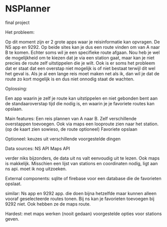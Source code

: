 # NSPlanner
final project

Het probleem:

Op dit moment zijn er 2 grote apps waar je reisinformatie kan opvragen. De NS app en 9292. Op beide sites kan je dus een route vinden om van A naar B te komen. Echter soms wil je een specifieke route afgaan. Nou heb je wel de mogelijkheid om te kiezen dat je via een station gaat, maar kan je niet precies de route zelf uitstippelen die je wilt. 
Ook is er soms het probleem dat er staat dat een overstap niet mogelijk is of niet bestaat terwijl dit wel het geval is. Als je al een lange reis moet maken net als ik, dan wil je dat de route zo kort mogelijk is en dus niet onnodig staat de wachten.

Oplossing:

Een app waarin je zelf je route kan uitstippelen en niet gebonden bent aan de standaaroverstap tijd die nodig is, en waarin je je favoriete routes kan opslaan.

Main features:
Een reis plannen van A naar B. 
Zelf verschillende overstappen toevoegen. 
Ook via maps een looproute zien naar het station. (op de kaart zien sowieso, de route optioneel)
Favoriete opslaan

Optioneel:
keuzes uit verschillende voorgestelde dingen


Data sources:
NS API
Maps API

verder niks bijzonders, de data uit ns valt eenvoudig uit te lezen.
Ook maps is makkelijk.
Misschien een lijst van stations en coordinaten nodig, ligt aan ns api. moet ik nog uitzoeken.

External components:
sqlite of firebase voor een database die de favorieten opslaat.

similar:
Ns app en 9292 app.
die doen bijna hetzelfde maar kunnen alleen vooraf geselecteerde routes tonen. Bij ns kan je favorieten toevoegen bij 9292 niet. Ook hebben ze de maps route.

Hardest:
met maps werken (nooit gedaan)
voorgestelde opties voor stations geven.
